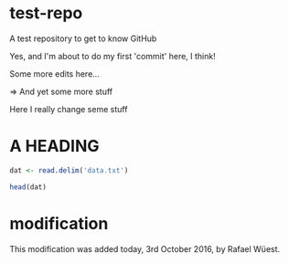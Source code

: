 # test-repo
A test repository to get to know GitHub

Yes, and I'm about to do my first 'commit' here, I think!

Some more edits here...

=> And yet some more stuff

Here I really change seme stuff
# A HEADING
```R
dat <- read.delim('data.txt')

head(dat)
```
# modification
This modification was added today, 3rd October 2016, by Rafael Wüest.